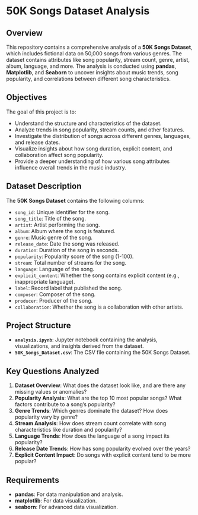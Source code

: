 
# 50K Songs Dataset Analysis

## Overview
This repository contains a comprehensive analysis of a **50K Songs Dataset**, which includes fictional data on 50,000 songs from various genres. The dataset contains attributes like song popularity, stream count, genre, artist, album, language, and more. The analysis is conducted using **pandas**, **Matplotlib**, and **Seaborn** to uncover insights about music trends, song popularity, and correlations between different song characteristics.

## Objectives
The goal of this project is to:
- Understand the structure and characteristics of the dataset.
- Analyze trends in song popularity, stream counts, and other features.
- Investigate the distribution of songs across different genres, languages, and release dates.
- Visualize insights about how song duration, explicit content, and collaboration affect song popularity.
- Provide a deeper understanding of how various song attributes influence overall trends in the music industry.

## Dataset Description
The **50K Songs Dataset** contains the following columns:
- `song_id`: Unique identifier for the song.
- `song_title`: Title of the song.
- `artist`: Artist performing the song.
- `album`: Album where the song is featured.
- `genre`: Music genre of the song.
- `release_date`: Date the song was released.
- `duration`: Duration of the song in seconds.
- `popularity`: Popularity score of the song (1-100).
- `stream`: Total number of streams for the song.
- `language`: Language of the song.
- `explicit_content`: Whether the song contains explicit content (e.g., inappropriate language).
- `label`: Record label that published the song.
- `composer`: Composer of the song.
- `producer`: Producer of the song.
- `collaboration`: Whether the song is a collaboration with other artists.

## Project Structure
- **`analysis.ipynb`**: Jupyter notebook containing the analysis, visualizations, and insights derived from the dataset.
- **`50K_Songs_Dataset.csv`**: The CSV file containing the 50K Songs Dataset.

## Key Questions Analyzed
1. **Dataset Overview**: What does the dataset look like, and are there any missing values or anomalies?
2. **Popularity Analysis**: What are the top 10 most popular songs? What factors contribute to a song’s popularity?
3. **Genre Trends**: Which genres dominate the dataset? How does popularity vary by genre?
4. **Stream Analysis**: How does stream count correlate with song characteristics like duration and popularity?
5. **Language Trends**: How does the language of a song impact its popularity?
6. **Release Date Trends**: How has song popularity evolved over the years?
7. **Explicit Content Impact**: Do songs with explicit content tend to be more popular?

## Requirements
- **pandas**: For data manipulation and analysis.
- **matplotlib**: For data visualization.
- **seaborn**: For advanced data visualization.

